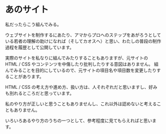 あのサイト
========
私だったらこう組んでみる。

ウェブサイトを制作するにあたり、アマからプロへのステップをあがろうとしている若者の理解の助けになれば（そしてカオスへ）と思い、わたしの普段の制作過程を履歴として公開しています。

実際のサイトを私なりに組んでみたりすることもありますが、元サイトの HTML / CSS やコンテンツを中傷したり批判したりする意図はありません。
組んでみることを目的にしているので、元サイトの項目名や項目数を変更したりすることがあります。

HTML / CSS の考え方や進め方、扱い方は、人それぞれだと思いますし、好みも別れるところだと思っています。

私のやり方が正しいと思うこともありませんし、これ以外は認めないと考えることもありません。

いろいろあるやり方のうちの一つとして、参考程度に見てもらえればと思います。
